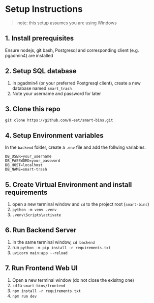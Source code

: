 # Setup Instructions
> note: this setup assumes you are using Windows
## 1. Install prerequisites
Ensure nodejs, git bash, Postgresql and corresponding client (e.g. pgadmin4) are installed
## 2. Setup SQL database
1. In pgadmin4 (or your preferred Postgresql client), create a new database named `smart_trash`
2. Note your username and password for later
## 3. Clone this repo
`git clone https://github.com/K-eet/smart-bins.git`
## 4. Setup Environment variables
In the `backend` folder, create a `.env` file and add the follwing variables:
```env
DB_USER=your_username
DB_PASSWORD=your_password
DB_HOST=localhost
DB_NAME=smart-trash
```
## 5. Create Virtual Environment and install requirements
1. open a new terminal window and `cd` to the project root (`smart-bins`)
2. `python -m venv .venv`
3. `.venv\Scripts\activate`
## 6. Run Backend Server
1. In the same terminal window, `cd backend`
2. run `python -m pip install -r requirements.txt`
3. `uvicorn main:app --reload`
## 7. Run Frontend Web UI
1. Open a new terminal window (do not close the exisitng one)
2. `cd` to `smart-bins/frontend`
3. `npm install -r requirements.txt`
4. `npm run dev`